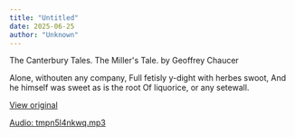 ```yaml
---
title: "Untitled"
date: 2025-06-25
author: "Unknown"
---
```


The Canterbury Tales. The Miller's Tale. by Geoffrey Chaucer

Alone, withouten any company,
Full fetisly y-dight with herbes swoot,
And he himself was sweet as is the root
Of liquorice, or any setewall.

[View original](https://t.me/c/2696929880/357)


[Audio: tmpn5l4nkwq.mp3](files/tmpn5l4nkwq.mp3)